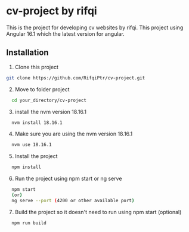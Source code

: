 # cv-project by rifqi

This is the project for developing cv websites by rifqi. This project using Angular 16.1 which the latest version for angular.

## Installation

1. Clone this project

```bash
git clone https://github.com/RifqiPtr/cv-project.git
```

2. Move to folder project

```bash
  cd your_directory/cv-project
``` 

3. install the nvm version 18.16.1

```bash
  nvm install 18.16.1
```

4. Make sure you are using the nvm version 18.16.1

```bash
  nvm use 18.16.1
```

5. Install the project

```bash
  npm install
```

6. Run the project using npm start or ng serve

```bash
  npm start
  (or)
  ng serve --port (4200 or other available port)
```

7. Build the project so it doesn't need to run using npm start (optional)

```bash
  npm run build
```
